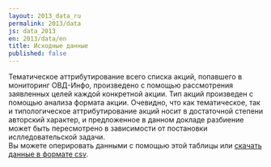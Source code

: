 ```yaml
---
layout: 2013_data_ru
permalink: 2013/data
js: data_2013
en: 2013/data/en
title: Исходные данные
published: false
---
```


Тематическое аттрибутирование всего списка акций, попавшего в мониторинг ОВД-Инфо, произведено с помощью рассмотрения заявленных целей каждой конкретной акции. Тип акций произведен с помощью анализа формата акции. Очевидно, что как тематическое, так и типологическое аттрибутирование акций носит в достаточной степени авторский характер, и предложенное в данном докладе разбиение может быть пересмотрено в зависимости от постановки ислледовательской задачи.  
Вы можете оперировать данными с помощью этой таблицы или [скачать данные в формате csv](https://docs.google.com/spreadsheet/pub?key=0Au4PSkYLKeoTdFEwWnZuNHNEYzJod2ZRREVLTERDT0E&single=true&gid=0&output=csv).